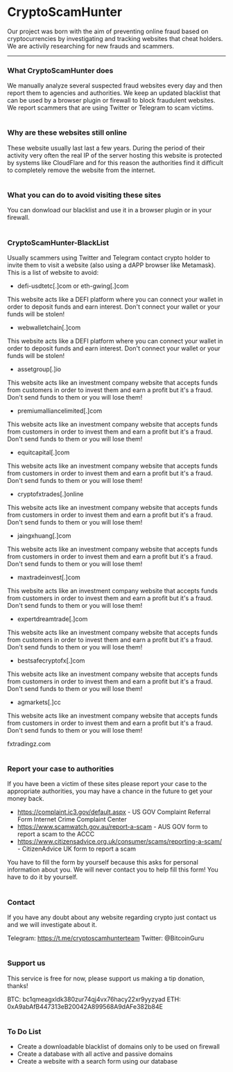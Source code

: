 # CryptoScamHunter

Our project was born with the aim of preventing online fraud based on cryptocurrencies by investigating and tracking websites that cheat holders.
We are activily researching for new frauds and scammers.

---

### What CryptoScamHunter does

We manually analyze several suspected fraud websites every day and then report them to agencies and authorities.
We keep an updated blacklist that can be used by a browser plugin or firewall to block fraudulent websites.
We report scammers that are using Twitter or Telegram to scam victims.
#

### Why are these websites still online

These website usually last last a few years. During the period of their activity very often the real IP of the server hosting this website is protected by systems like CloudFlare and for this reason the authorities find it difficult to completely remove the website from the internet.
#

### What you can do to avoid visiting these sites

You can donwload our blacklist and use it in a browser plugin or in your firewall. 
#

### CryptoScamHunter-BlackList

Usually scammers using Twitter and Telegram contact crypto holder to invite them to visit a website (also using a dAPP browser like Metamask).
This is a list of website to avoid:

* defi-usdtetc[.]com or eth-gwing[.]com

This website acts like a DEFI platform where you can connect your wallet in order to deposit funds and earn interest. Don't connect your wallet or your funds will be stolen! 


* webwalletchain[.]com

This website acts like a DEFI platform where you can connect your wallet in order to deposit funds and earn interest. Don't connect your wallet or your funds will be stolen! 


* assetgroup[.]io

This website acts like an investment company website that accepts funds from customers in order to invest them and earn a profit but it's a fraud. Don't send funds to them or you will lose them!


* premiumalliancelimited[.]com

This website acts like an investment company website that accepts funds from customers in order to invest them and earn a profit but it's a fraud. Don't send funds to them or you will lose them!


* equitcapital[.]com

This website acts like an investment company website that accepts funds from customers in order to invest them and earn a profit but it's a fraud. Don't send funds to them or you will lose them!


* cryptofxtrades[.]online

This website acts like an investment company website that accepts funds from customers in order to invest them and earn a profit but it's a fraud. Don't send funds to them or you will lose them!


* jaingxhuang[.]com

This website acts like an investment company website that accepts funds from customers in order to invest them and earn a profit but it's a fraud. Don't send funds to them or you will lose them!

* maxtradeinvest[.]com

This website acts like an investment company website that accepts funds from customers in order to invest them and earn a profit but it's a fraud. Don't send funds to them or you will lose them!


* expertdreamtrade[.]com

This website acts like an investment company website that accepts funds from customers in order to invest them and earn a profit but it's a fraud. Don't send funds to them or you will lose them!

* bestsafecryptofx[.]com

This website acts like an investment company website that accepts funds from customers in order to invest them and earn a profit but it's a fraud. Don't send funds to them or you will lose them!


* agmarkets[.]cc

This website acts like an investment company website that accepts funds from customers in order to invest them and earn a profit but it's a fraud. Don't send funds to them or you will lose them!


fxtradingz.com
#

### Report your case to authorities

If you have been a victim of these sites please report your case to the appropriate authorities, you may have a chance in the future to get your money back.

* https://complaint.ic3.gov/default.aspx - US GOV Complaint Referral Form Internet Crime Complaint Center
* https://www.scamwatch.gov.au/report-a-scam - AUS GOV form to report a scam to the ACCC
* https://www.citizensadvice.org.uk/consumer/scams/reporting-a-scam/ - CitizenAdvice UK form to report a scam

You have to fill the form by yourself because this asks for personal information about you.
We will never contact you to help fill this form! You have to do it by yourself.

#

### Contact

If you have any doubt about any website regarding crypto just contact us and we will investigate about it.

Telegram: https://t.me/cryptoscamhunterteam
Twitter: @BitcoinGuru

#

### Support us

This service is free for now, please support us making a tip donation, thanks!

BTC: bc1qmeagxldk380zur74qj4vx76hacy22xr9yyzyad
ETH: 0xA9abAfB447313eB20042A899568A9dAFe382b84E

#


### To Do List

* Create a downloadable blacklist of domains only to be used on firewall
* Create a database with all active and passive domains
* Create a website with a search form using our database

#
